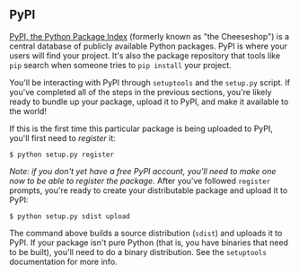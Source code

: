## PyPI

[PyPI, the Python Package Index](http://pypi.python.org/pypi) (formerly known as
"the Cheeseshop") is a central database of publicly available Python packages. 
PyPI is where your users will find your project. It's also the package
repository that tools like `pip` search when someone tries to `pip install` your
project. 

You'll be interacting with PyPI through `setuptools` and the `setup.py` script. 
If you've completed all of the steps in the previous sections, you're likely 
ready to bundle up your package, upload it to PyPI, and make it available to the
world!

If this is the first time this particular package is being uploaded to PyPI, you'll 
first need to *register* it:

    $ python setup.py register

*Note: if you don't yet have a free PyPI account, you'll need to make one now to be
able to register the package.* After you've followed `register` prompts, you're ready 
to create your distributable package and upload it to PyPI:

    $ python setup.py sdist upload

The command above builds a source distribution (`sdist`) and uploads it to PyPI. If your
package isn't pure Python (that is, you have binaries that need to be built), you'll 
need to do a binary distribution. See the `setuptools` documentation for more info.
